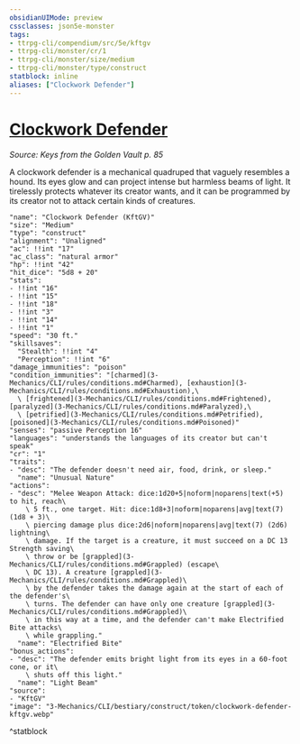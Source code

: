 ```yaml
---
obsidianUIMode: preview
cssclasses: json5e-monster
tags:
- ttrpg-cli/compendium/src/5e/kftgv
- ttrpg-cli/monster/cr/1
- ttrpg-cli/monster/size/medium
- ttrpg-cli/monster/type/construct
statblock: inline
aliases: ["Clockwork Defender"]
---
```

# [Clockwork Defender](3-Mechanics\CLI\bestiary\construct/clockwork-defender-kftgv.md)
*Source: Keys from the Golden Vault p. 85*  

A clockwork defender is a mechanical quadruped that vaguely resembles a hound. Its eyes glow and can project intense but harmless beams of light. It tirelessly protects whatever its creator wants, and it can be programmed by its creator not to attack certain kinds of creatures.

```statblock
"name": "Clockwork Defender (KftGV)"
"size": "Medium"
"type": "construct"
"alignment": "Unaligned"
"ac": !!int "17"
"ac_class": "natural armor"
"hp": !!int "42"
"hit_dice": "5d8 + 20"
"stats":
- !!int "16"
- !!int "15"
- !!int "18"
- !!int "3"
- !!int "14"
- !!int "1"
"speed": "30 ft."
"skillsaves":
  "Stealth": !!int "4"
  "Perception": !!int "6"
"damage_immunities": "poison"
"condition_immunities": "[charmed](3-Mechanics/CLI/rules/conditions.md#Charmed), [exhaustion](3-Mechanics/CLI/rules/conditions.md#Exhaustion),\
  \ [frightened](3-Mechanics/CLI/rules/conditions.md#Frightened), [paralyzed](3-Mechanics/CLI/rules/conditions.md#Paralyzed),\
  \ [petrified](3-Mechanics/CLI/rules/conditions.md#Petrified), [poisoned](3-Mechanics/CLI/rules/conditions.md#Poisoned)"
"senses": "passive Perception 16"
"languages": "understands the languages of its creator but can't speak"
"cr": "1"
"traits":
- "desc": "The defender doesn't need air, food, drink, or sleep."
  "name": "Unusual Nature"
"actions":
- "desc": "Melee Weapon Attack: dice:1d20+5|noform|noparens|text(+5) to hit, reach\
    \ 5 ft., one target. Hit: dice:1d8+3|noform|noparens|avg|text(7) (1d8 + 3)\
    \ piercing damage plus dice:2d6|noform|noparens|avg|text(7) (2d6) lightning\
    \ damage. If the target is a creature, it must succeed on a DC 13 Strength saving\
    \ throw or be [grappled](3-Mechanics/CLI/rules/conditions.md#Grappled) (escape\
    \ DC 13). A creature [grappled](3-Mechanics/CLI/rules/conditions.md#Grappled)\
    \ by the defender takes the damage again at the start of each of the defender's\
    \ turns. The defender can have only one creature [grappled](3-Mechanics/CLI/rules/conditions.md#Grappled)\
    \ in this way at a time, and the defender can't make Electrified Bite attacks\
    \ while grappling."
  "name": "Electrified Bite"
"bonus_actions":
- "desc": "The defender emits bright light from its eyes in a 60-foot cone, or it\
    \ shuts off this light."
  "name": "Light Beam"
"source":
- "KftGV"
"image": "3-Mechanics/CLI/bestiary/construct/token/clockwork-defender-kftgv.webp"
```
^statblock